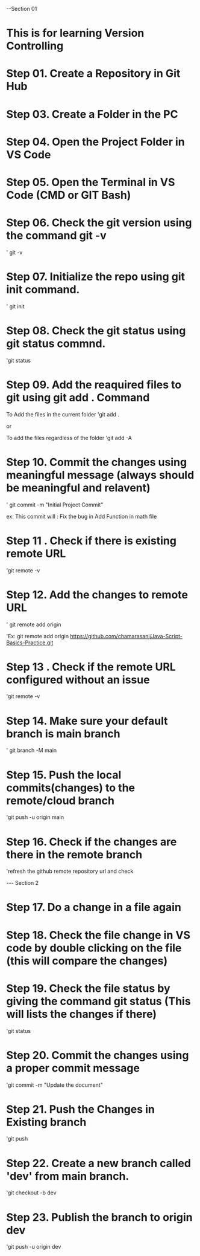 --Section 01

# This is for learning Version Controlling

# Step 01. Create a Repository in Git Hub

# Step 03. Create a Folder in the PC

# Step 04. Open the Project Folder in VS Code

# Step 05. Open the Terminal in VS Code (CMD or GIT Bash)

# Step 06. Check the git version using the command git -v

' git -v

# Step 07. Initialize the repo using git init command.

' git init

# Step 08. Check the git status using git status commnd.

'git status

# Step 09. Add the reaquired files to git using git add . Command

To Add the files in the current folder
'git add .

or

To add the files regardless of the folder
'git add -A

# Step 10. Commit the changes using meaningful message (always should be meaningful and relavent)

' git commit -m "Initial Project Commit"

ex: This commit will : Fix the bug in Add Function in math file

# Step 11 . Check if there is existing remote URL

'git remote -v

# Step 12. Add the changes to remote URL

' git remote add origin <remote URL>

'Ex: git remote add origin https://github.com/chamarasanj/Java-Script-Basics-Practice.git

# Step 13 . Check if the remote URL configured without an issue

'git remote -v

# Step 14. Make sure your default branch is main branch

' git branch -M main

# Step 15. Push the local commits(changes) to the remote/cloud branch

'git push -u origin main

# Step 16. Check if the changes are there in the remote branch

'refresh the github remote repository url and check

--- Section 2

# Step 17. Do a change in a file again

# Step 18. Check the file change in VS code by double clicking on the file (this will compare the changes)

# Step 19. Check the file status by giving the command git status (This will lists the changes if there)

'git status

# Step 20. Commit the changes using a proper commit message

'git commit -m "Update the document"

# Step 21. Push the Changes in Existing branch

'git push

# Step 22. Create a new branch called 'dev' from main branch.

'git checkout -b dev

# Step 23. Publish the branch to origin dev

'git push -u origin dev
